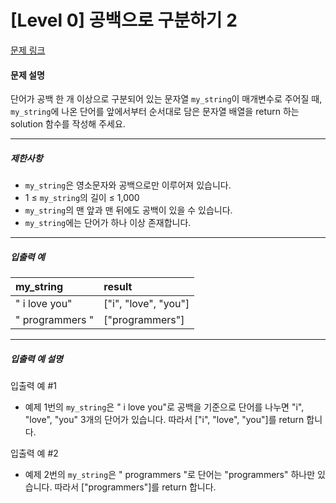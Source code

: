 # [Level 0] 공백으로 구분하기 2

[문제 링크](https://school.programmers.co.kr/learn/courses/30/lessons/181868)

#### 문제 설명

단어가 공백 한 개 이상으로 구분되어 있는 문자열 ```my_string```이 매개변수로 주어질 때, ```my_string```에 나온 단어를 앞에서부터 순서대로 담은 문자열 배열을 return 하는 solution 함수를 작성해 주세요.

---

##### 제한사항

- ```my_string```은 영소문자와 공백으로만 이루어져 있습니다.
- 1 ≤ ```my_string```의 길이 ≤ 1,000
- ```my_string```의 맨 앞과 맨 뒤에도 공백이 있을 수 있습니다.
- ```my_string```에는 단어가 하나 이상 존재합니다.

---

##### 입출력 예

|my_string|result|
|:---|:---|
|" i    love  you"|["i", "love", "you"]|
|"    programmers  "|["programmers"]|

---

##### 입출력 예 설명

입출력 예 #1

- 예제 1번의 ```my_string```은 " i    love  you"로 공백을 기준으로 단어를 나누면 "i", "love", "you" 3개의 단어가 있습니다. 따라서 ["i", "love", "you"]를 return 합니다.

입출력 예 #2

- 예제 2번의 ```my_string```은 "    programmers  "로 단어는 "programmers" 하나만 있습니다. 따라서 ["programmers"]를 return 합니다.
